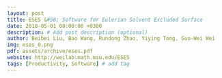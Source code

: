 ```yaml
---
layout: post
title: ESES &#58; Software for Eulerian Solvent Excluded Surface
date: 2018-05-01 00:00:00 +0300
description: # Add post description (optional)
author: Beibei Liu, Bao Wang, Rundong Zhao, Yiying Tong, Guo-Wei Wei
img: eses_0.png
pdf: assets/archive/eses.pdf
website: http://weilab.math.msu.edu/ESES
tags: [Productivity, Software] # add tag
---
```

